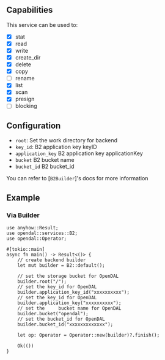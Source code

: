 ## Capabilities

This service can be used to:

- [x] stat
- [x] read
- [x] write
- [x] create_dir
- [x] delete
- [x] copy
- [ ] rename
- [x] list
- [x] scan
- [x] presign
- [ ] blocking

## Configuration

- `root`: Set the work directory for backend
- `key_id`: B2 application key keyID
- `application_key` B2 application key applicationKey
- `bucket` B2 bucket name
- `bucket_id` B2 bucket_id

You can refer to [`B2Builder`]'s docs for more information

## Example

### Via Builder

```rust,no_run
use anyhow::Result;
use opendal::services::B2;
use opendal::Operator;

#[tokio::main]
async fn main() -> Result<()> {
    // create backend builder
    let mut builder = B2::default();

    // set the storage bucket for OpenDAL
    builder.root("/");
    // set the key_id for OpenDAL
    builder.application_key_id("xxxxxxxxxx");
    // set the key_id for OpenDAL
    builder.application_key("xxxxxxxxxx");
    // set the     bucket name for OpenDAL
    builder.bucket("opendal");
    // set the bucket_id for OpenDAL
    builder.bucket_id("xxxxxxxxxxxxx");

    let op: Operator = Operator::new(builder)?.finish();

    Ok(())
}
```
